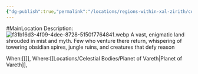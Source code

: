 ```yaml
---
{"dg-publish":true,"permalink":"/locations/regions-within-xal-zirith/continent-of-xal-zirith/"}
---
```


#MainLocation
Description:![f31b16d3-4f09-4dee-8728-5150f7764841.webp](/img/user/Images/f31b16d3-4f09-4dee-8728-5150f7764841.webp)
A vast, enigmatic land shrouded in mist and myth. Few who venture there return, whispering of towering obsidian spires, jungle ruins, and creatures that defy reason

When:[[]],
Where:[[Locations/Celestial Bodies/Planet of Vareth\|Planet of Vareth]],